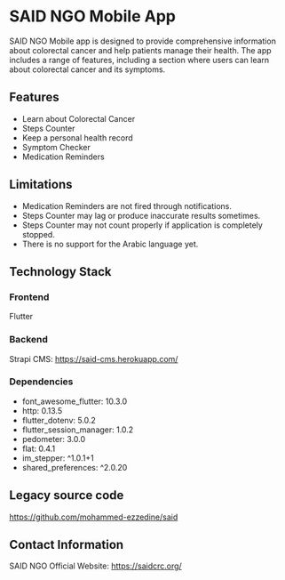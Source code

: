 # SAID NGO Mobile App
SAID NGO Mobile app is designed to provide comprehensive information about colorectal cancer and help patients manage their health. The app includes a range of features, including a section where users can learn about colorectal cancer and its symptoms.

## Features
* Learn about Colorectal Cancer
* Steps Counter
* Keep a personal health record
* Symptom Checker
* Medication Reminders

## Limitations
* Medication Reminders are not fired through notifications.
* Steps Counter may lag or produce inaccurate results sometimes.
* Steps Counter may not count properly if application is completely stopped.
* There is no support for the Arabic language yet.

## Technology Stack
### Frontend
Flutter
### Backend
Strapi CMS: https://said-cms.herokuapp.com/

### Dependencies
- font_awesome_flutter: 10.3.0
- http: 0.13.5
- flutter_dotenv: 5.0.2
- flutter_session_manager: 1.0.2
- pedometer: 3.0.0
- flat: 0.4.1
- im_stepper: ^1.0.1+1
- shared_preferences: ^2.0.20

## Legacy source code
https://github.com/mohammed-ezzedine/said

## Contact Information
SAID NGO Official Website: https://saidcrc.org/
